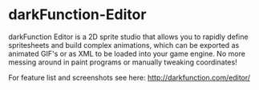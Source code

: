 darkFunction-Editor
===================

  darkFunction Editor is a 2D sprite studio that allows you to rapidly define spritesheets and build complex animations, which can be exported as animated GIF's or as XML to be loaded into your game engine. No more messing around in paint programs or manually tweaking  coordinates!

For feature list and screenshots see here:
http://darkfunction.com/editor/


